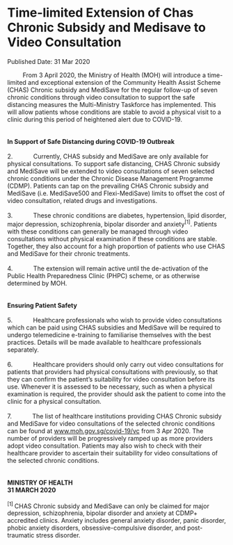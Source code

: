 <html>
    <meta http-equiv="Content-Type" content="text/html; charset=utf-8"/>
    <meta charset="utf-8"/>
    <title>Time-limited Extension of Chas Chronic Subsidy and Medisave to Video Consultation</title>
    <body><h1>Time-limited Extension of Chas Chronic Subsidy and Medisave to Video Consultation</h1>
    <p>Published Date: 31 Mar 2020</p> &nbsp; &nbsp; &nbsp; &nbsp; &nbsp;From 3 April 2020, the Ministry of Health (MOH) will introduce a time-limited and exceptional extension of the Community Health Assist Scheme (CHAS) Chronic subsidy and MediSave for the regular follow-up of seven chronic conditions through video consultation to support the safe distancing measures the Multi-Ministry Taskforce has implemented. This will allow patients whose conditions are stable to avoid a physical visit to a clinic during this period of heightened alert due to COVID-19.&nbsp;<br><br>&nbsp;<br><strong>In Support of Safe Distancing during COVID-19 Outbreak</strong><br><br>2.&nbsp; &nbsp; &nbsp; &nbsp; &nbsp; &nbsp; Currently, CHAS subsidy and MediSave are only available for physical consultations. To support safe distancing, CHAS Chronic subsidy and MediSave will be extended to video consultations of seven selected chronic conditions under the Chronic Disease Management Programme (CDMP). Patients can tap on the prevailing CHAS Chronic subsidy and MediSave (i.e. MediSave500 and Flexi-MediSave) limits to offset the cost of video consultation, related drugs and investigations.<br><br>3.&nbsp; &nbsp; &nbsp; &nbsp; &nbsp; &nbsp; These chronic conditions are diabetes, hypertension, lipid disorder, major depression, schizophrenia, bipolar disorder and anxiety<sup>[1]</sup>. Patients with these conditions can generally be managed through video consultations without physical examination if these conditions are stable. Together, they also account for a high proportion of patients who use CHAS and MediSave for their chronic treatments.<br><br>4.&nbsp; &nbsp; &nbsp; &nbsp; &nbsp; &nbsp; The extension will remain active until the de-activation of the Public Health Preparedness Clinic (PHPC) scheme, or as otherwise determined by MOH.<br><br><br><strong>Ensuring Patient Safety</strong><br><br>5.&nbsp; &nbsp; &nbsp; &nbsp; &nbsp; &nbsp; Healthcare professionals who wish to provide video consultations which can be paid using CHAS subsidies and MediSave will be required to undergo telemedicine e-training to familiarise themselves with the best practices. Details will be made available to healthcare professionals separately.<br><br>6.&nbsp; &nbsp; &nbsp; &nbsp; &nbsp; &nbsp; Healthcare providers should only carry out video consultations for patients that providers had physical consultations with previously, so that they can confirm the patient’s suitability for video consultation before its use. Whenever it is assessed to be necessary, such as when a physical examination is required, the provider should ask the patient to come into the clinic for a physical consultation.&nbsp;&nbsp;<br><br>7.&nbsp; &nbsp; &nbsp; &nbsp; &nbsp; &nbsp; The list of healthcare institutions providing CHAS Chronic subsidy and MediSave for video consultations of the selected chronic conditions can be found at <a title="" href="http://www.moh.gov.sg/covid-19/vc" target="">www.moh.gov.sg/covid-19/vc</a>&nbsp;from 3 Apr 2020. The number of providers will be progressively ramped up as more providers adopt video consultation. Patients may also wish to check with their healthcare provider to ascertain their suitability for video consultations of the selected chronic conditions.<br><br>&nbsp;<br><strong>MINISTRY OF HEALTH<br>31 MARCH 2020</strong><br><br><sup>[1] </sup>CHAS Chronic subsidy and MediSave can only be claimed for major depression, schizophrenia, bipolar disorder and anxiety at CDMP+ accredited clinics. Anxiety includes general anxiety disorder, panic disorder, phobic anxiety disorders, obsessive-compulsive disorder, and post-traumatic stress disorder.</body>
</html>